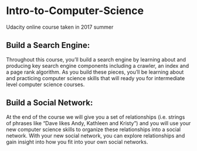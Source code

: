 # Intro-to-Computer-Science
Udacity online course taken in 2017 summer

## Build a Search Engine: 
Throughout this course, you’ll build a search engine by learning about and producing key search engine components including a crawler, an index and a page rank algorithm. As you build these pieces, you’ll be learning about and practicing computer science skills that will ready you for intermediate level computer science courses.

## Build a Social Network: 
At the end of the course we will give you a set of relationships (i.e. strings of phrases like “Dave likes Andy, Kathleen and Kristy”) and you will use your new computer science skills to organize these relationships into a social network. With your new social network, you can explore relationships and gain insight into how you fit into your own social networks.
